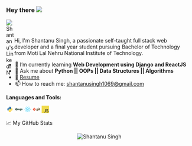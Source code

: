 ### Hey there <img src="https://media.giphy.com/media/hvRJCLFzcasrR4ia7z/giphy.gif" width="25px">

<a href="https://www.linkedin.com/in/shantanu-singh-1069/">
  <img align="left" alt="Shantanu's LinkedIN" width="22px" src="https://raw.githubusercontent.com/peterthehan/peterthehan/master/assets/linkedin.svg" />
</a>


<br />
<br />

Hi, I'm Shantanu Singh, a passionate self-taught full stack web developer and a final year student pursuing Bachelor of Technology from Moti Lal Nehru National Institute of Technology. 

- 🌱 I’m currently learning **Web Development using Django and ReactJS**
- 💬 Ask me about **Python || OOPs || Data Structures || Algorithms**
- 📝 [Resume](https://drive.google.com/file/d/12nU7kQqVJCD6ncShRexkTuiTRRQ7vz76/view?usp=sharing)
- 📫 How to reach me: shantanusingh1069@gmail.com

**Languages and Tools:**  

<code><img height="20" src="https://raw.githubusercontent.com/github/explore/80688e429a7d4ef2fca1e82350fe8e3517d3494d/topics/python/python.png"></code>
<code><img height="20" src="https://raw.githubusercontent.com/github/explore/80688e429a7d4ef2fca1e82350fe8e3517d3494d/topics/django/django.png"></code>
<code><img height="20" src="https://raw.githubusercontent.com/github/explore/80688e429a7d4ef2fca1e82350fe8e3517d3494d/topics/react/react.png"></code>
<code><img height="20" src="https://raw.githubusercontent.com/github/explore/80688e429a7d4ef2fca1e82350fe8e3517d3494d/topics/git/git.png"></code>
<code><img height="20" src="https://raw.githubusercontent.com/github/explore/80688e429a7d4ef2fca1e82350fe8e3517d3494d/topics/javascript/javascript.png"></code>


📈 My GitHub Stats

<p align="center"> <img src="https://github-readme-stats.vercel.app/api?username=CasualCoder99&count_private=true&show_icons=true&theme=great-gatsby&hide=stars" alt="Shantanu Singh" />
<!---
CasualCoder99/CasualCoder99 is a ✨ special ✨ repository because its `README.md` (this file) appears on your GitHub profile.
You can click the Preview link to take a look at your changes.
--->
